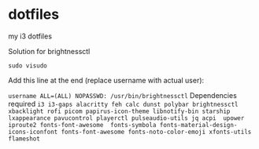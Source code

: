 # dotfiles
my i3 dotfiles

 Solution for brightnessctl 

`sudo visudo`

Add this line at the end (replace username with actual user):

`username ALL=(ALL) NOPASSWD: /usr/bin/brightnessctl`
Dependencies required
`i3
i3-gaps
alacritty
feh
calc
dunst
polybar
brightnessctl
xbacklight
rofi
picom
papirus-icon-theme
libnotify-bin
starship
lxappearance
pavucontrol
playerctl
pulseaudio-utils
jq
acpi 
upower 
iproute2
fonts-font-awesome  fonts-symbola fonts-material-design-icons-iconfont fonts-font-awesome fonts-noto-color-emoji xfonts-utils
flameshot`

